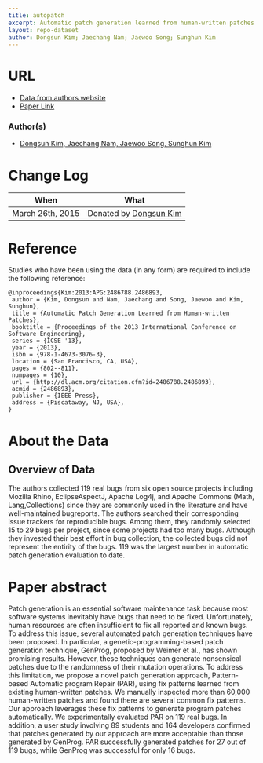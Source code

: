 ```yaml
---
title: autopatch
excerpt: Automatic patch generation learned from human-written patches
layout: repo-dataset
author: Dongsun Kim; Jaechang Nam; Jaewoo Song; Sunghun Kim
---
```


# URL
  * [Data from authors website](https://sites.google.com/site/autofixhkust/)
  * [Paper Link](http://dl.acm.org/citation.cfm?id=2486893)

### Author(s)

+ [Dongsun Kim, Jaechang Nam, Jaewoo Song, Sunghun Kim](mailto:darkrsw@cse.ust.hk,jcnam@cse.ust.hk,jsongab@cse.ust.hk,hunkim@cse.ust.hk)

# Change Log

When | What
---- | ----
March 26th, 2015 | Donated by [Dongsun Kim]()

# Reference
Studies who have been using the data (in any form) are required to include the following reference:
```
@inproceedings{Kim:2013:APG:2486788.2486893,
 author = {Kim, Dongsun and Nam, Jaechang and Song, Jaewoo and Kim, Sunghun},
 title = {Automatic Patch Generation Learned from Human-written Patches},
 booktitle = {Proceedings of the 2013 International Conference on Software Engineering},
 series = {ICSE '13},
 year = {2013},
 isbn = {978-1-4673-3076-3},
 location = {San Francisco, CA, USA},
 pages = {802--811},
 numpages = {10},
 url = {http://dl.acm.org/citation.cfm?id=2486788.2486893},
 acmid = {2486893},
 publisher = {IEEE Press},
 address = {Piscataway, NJ, USA},
}
```
# About the Data

## Overview of Data

The authors collected 119 real bugs from six open source projects including Mozilla Rhino, EclipseAspectJ, Apache Log4j, and Apache Commons (Math, Lang,Collections) since they are commonly used in the literature and have well-maintained bugreports. The authors searched their corresponding issue trackers for reproducible bugs. Among them, they randomly selected 15 to 29 bugs per project, since some projects had too many bugs. Although they invested their best effort in bug collection, the collected bugs did not represent the entirity of the bugs. 119 was the largest number in automatic patch generation evaluation to date.

# Paper abstract

Patch generation is an essential software maintenance task because most software systems inevitably have bugs that need to be fixed. Unfortunately, human resources are often insufficient to fix all reported and known bugs. To address this issue, several automated patch generation techniques have been proposed. In particular, a genetic-programming-based patch generation technique, GenProg, proposed by Weimer et al., has shown promising results. However, these techniques can generate nonsensical patches due to the randomness of their mutation operations. To address this limitation, we propose a novel patch generation approach, Pattern-based Automatic program Repair (PAR), using fix patterns learned from existing human-written patches. We manually inspected more than 60,000 human-written patches and found there are several common fix patterns. Our approach leverages these fix patterns to generate program patches automatically. We experimentally evaluated PAR on 119 real bugs. In addition, a user study involving 89 students and 164 developers confirmed that patches generated by our approach are more acceptable than those generated by GenProg. PAR successfully generated patches for 27 out of 119 bugs, while GenProg was successful for only 16 bugs.